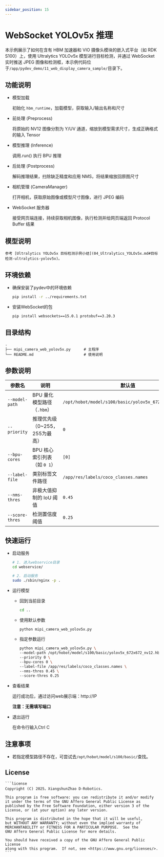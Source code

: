 ```yaml
---
sidebar_position: 15
---
```


# WebSocket YOLOv5x 推理

本示例展示了如何在含有 HBM 加速器和 VIO 摄像头模块的嵌入式平台（如 RDK S100）上，使用 Ultralytics YOLOv5x 模型进行目标检测，并通过 WebSocket 实时推送 JPEG 图像和检测框，本示例代码位于`/app/pydev_demo/11_web_display_camera_sample/`目录下。

## 功能说明

- 模型加载

    初始化 `hbm_runtime`，加载模型，获取输入/输出名称和尺寸

- 前处理 (Preprocess)

    将原始的 NV12 图像分割为 Y/UV 通道，缩放到模型需求尺寸，生成正确格式的输入 Tensor

- 模型推理 (Inference)

    调用.run() 执行 BPU 推理

- 后处理 (Postprocess)

    解码推理结果，扫除缺乏精度和应用 NMS，将结果缩放回原图尺寸

- 相机管理 (CameraManager)

    打开相机，获取原始图像或模型尺寸图像，进行 JPEG 编码

- WebSocket 服务器

    接受网页端连接，持续获取相机图像，执行检测并给网页端返回 Protocol Buffer 结果

## 模型说明
    参考 [Ultralytics YOLOv5x 目标检测示例小结](04_Ultralytics_YOLOv5x.md#目标检测-ultralytics-yolov5x)。

## 环境依赖
- 确保安装了pydev中的环境依赖
    ```bash
    pip install -r ../requirements.txt
    ```
- 安装WebSocket的包
    ```bash
    pip install websockets==15.0.1 protobuf==3.20.3
    ```

## 目录结构
```text
.
├── mipi_camera_web_yolov5x.py      # 主程序
└── README.md                       # 使用说明
```

## 参数说明
| 参数名           | 说明                              | 默认值                                                    |
| --------------- | --------------------------------- | ------------------------------------------------------ |
| `--model-path`  | BPU 量化模型路径（`.hbm`）          | `/opt/hobot/model/s100/basic/yolov5x_672x672_nv12.hbm` |
| `--priority`    | 推理优先级（0\~255，255为最高）     | `0`                                                    |
| `--bpu-cores`   | BPU 核心索引列表（如 `0 1`）        | `[0]`                                                  |
| `--label-file`  | 类别标签文件路径                    | `/app/res/labels/coco_classes.names`                         |
| `--nms-thres`   | 非极大值抑制的 IoU 阈值             | `0.45`                                                 |
| `--score-thres` | 检测置信度阈值                      | `0.25`                                                 |


## 快速运行
- 启动服务
    ```bash
    # 1. 进入webservice目录
    cd webservice/

    # 2. 启动服务
    sudo ./sbin/nginx -p .
    ```
- 运行模型
    - 回到当前目录
        ```bash
        cd ..
        ```
    - 使用默认参数
        ```bash
        python mipi_camera_web_yolov5x.py
        ```
    - 指定参数运行
        ```bash
        python mipi_camera_web_yolov5x.py \
        --model-path /opt/hobot/model/s100/basic/yolov5x_672x672_nv12.hbm \
        --priority 0 \
        --bpu-cores 0 \
        --label-file /app/res/labels/coco_classes.names \
        --nms-thres 0.45 \
        --score-thres 0.25
        ```

- 查看结果

    运行成功后，通过访问web展示端：http://IP

    **注意：无需填写端口**

- 退出运行

    在命令行输入Ctrl C

## 注意事项
- 若指定模型路径不存在，可尝试去`/opt/hobot/model/s100/basic/`查找。

## License
    ```license
    Copyright (C) 2025，XiangshunZhao D-Robotics.

    This program is free software: you can redistribute it and/or modify
    it under the terms of the GNU Affero General Public License as
    published by the Free Software Foundation, either version 3 of the
    License, or (at your option) any later version.

    This program is distributed in the hope that it will be useful,
    but WITHOUT ANY WARRANTY; without even the implied warranty of
    MERCHANTABILITY or FITNESS FOR A PARTICULAR PURPOSE.  See the
    GNU Affero General Public License for more details.

    You should have received a copy of the GNU Affero General Public License
    along with this program.  If not, see <https://www.gnu.org/licenses/>.
    ```
